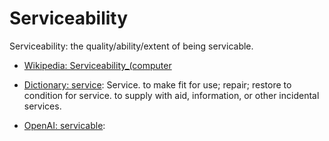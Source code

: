 # Serviceability

Serviceability: the quality/ability/extent of being servicable.

<div data-chatgpt-prompt="explain serviceability (system quality attribute, non-functional requirement, cross-functional contraint)"></div>

* [Wikipedia: Serviceability_(computer](https://wikipedia.org/wiki/Serviceability_(computer))

* [Dictionary: service](https://www.dictionary.com/browse/service): Service. to make fit for use; repair; restore to condition for service. to supply with aid, information, or other incidental services.

* [OpenAI: servicable](https:://openai.com): <div data-chatgpt-prompt="define servicable (computers and software)"></div>
